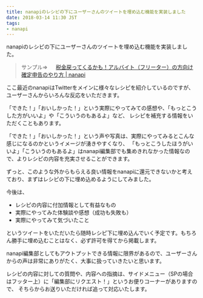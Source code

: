 ```yaml
---
title: nanapiのレシピの下にユーザーさんのツイートを埋め込む機能を実装しました
date: 2018-03-14 11:30 JST
tags:
- nanapi
---
```


nanapiのレシピの下にユーザーさんのツイートを埋め込む機能を実装しました。


>サンプル=> 　
>[税金戻ってくるかも！アルバイト（フリーター）の方向け確定申告のやり方 | nanapi](https://nanapi.com/ja/103854)

ここ最近のnanapiはTwitterをメインに様々なレシピを紹介しているのですが、ユーザーさんからいろんな反応をいただきます。

「できた！」「おいしかった！」という実際にやってみての感想や、「もっとこうした方がいいよ」や「こういうのもあるよ」など、
レシピを補充する情報をいただくこともあります。

「できた！」「おいしかった！」という声や写真は、実際にやってみるとこんな感じになるのかというイメージが湧きやすくなり、
「もっとこうしたほうがいいよ」「こういうのもあるよ」はnanapi編集部でも集めきれなかった情報なので、よりレシピの内容を充実させることができます。

ずっと、このような外からもらえる良い情報をnanapiに還元できないかと考えており、まずはレシピの下に埋め込めるようにしてみました。

今後は、

- レシピの内容に付加情報として有益なもの
- 実際にやってみた体験談や感想（成功も失敗も）
- 実際にやってみて気づいたこと

というツイートをいただいたら随時レシピ下に埋め込んでいく予定です。もちろん勝手に埋め込むことはなく、必ず許可を得てから掲載します。

nanapi編集部としてもアウトプットできる情報に限界があるので、ユーザーさんからの声は非常にありがたく、大事に扱っていきたいと思います。

レシピの内容に対しての質問や、内容への指摘は、サイドメニュー（SPの場合はフッター上）に「編集部にリクエスト！」というお便りコーナーがありますので、
そちらからお送りいただければ追って対応いたします。

